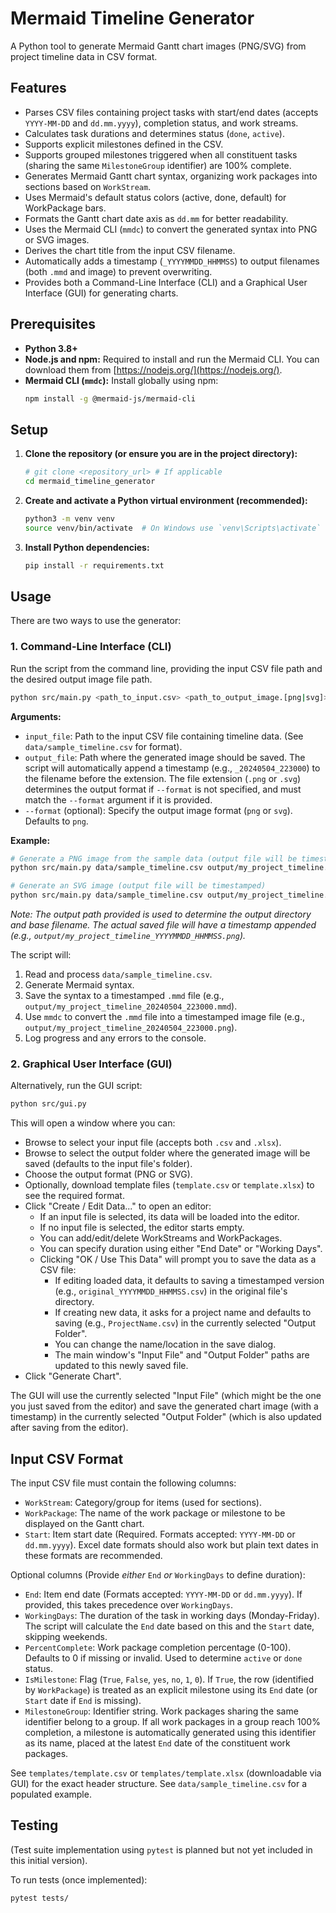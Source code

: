 # Mermaid Timeline Generator

A Python tool to generate Mermaid Gantt chart images (PNG/SVG) from project timeline data in CSV format.

## Features

*   Parses CSV files containing project tasks with start/end dates (accepts `YYYY-MM-DD` and `dd.mm.yyyy`), completion status, and work streams.
*   Calculates task durations and determines status (`done`, `active`).
*   Supports explicit milestones defined in the CSV.
*   Supports grouped milestones triggered when all constituent tasks (sharing the same `MilestoneGroup` identifier) are 100% complete.
*   Generates Mermaid Gantt chart syntax, organizing work packages into sections based on `WorkStream`.
*   Uses Mermaid's default status colors (active, done, default) for WorkPackage bars.
*   Formats the Gantt chart date axis as `dd.mm` for better readability.
*   Uses the Mermaid CLI (`mmdc`) to convert the generated syntax into PNG or SVG images.
*   Derives the chart title from the input CSV filename.
*   Automatically adds a timestamp (`_YYYYMMDD_HHMMSS`) to output filenames (both `.mmd` and image) to prevent overwriting.
*   Provides both a Command-Line Interface (CLI) and a Graphical User Interface (GUI) for generating charts.

## Prerequisites

*   **Python 3.8+**
*   **Node.js and npm:** Required to install and run the Mermaid CLI. You can download them from [https://nodejs.org/](https://nodejs.org/).
*   **Mermaid CLI (`mmdc`):** Install globally using npm:
    ```bash
    npm install -g @mermaid-js/mermaid-cli
    ```

## Setup

1.  **Clone the repository (or ensure you are in the project directory):**
    ```bash
    # git clone <repository_url> # If applicable
    cd mermaid_timeline_generator
    ```

2.  **Create and activate a Python virtual environment (recommended):**
    ```bash
    python3 -m venv venv
    source venv/bin/activate  # On Windows use `venv\Scripts\activate`
    ```

3.  **Install Python dependencies:**
    ```bash
    pip install -r requirements.txt
    ```

## Usage

There are two ways to use the generator:

### 1. Command-Line Interface (CLI)

Run the script from the command line, providing the input CSV file path and the desired output image file path.

```bash
python src/main.py <path_to_input.csv> <path_to_output_image.[png|svg]> [--format <png|svg>]
```

**Arguments:**

*   `input_file`: Path to the input CSV file containing timeline data. (See `data/sample_timeline.csv` for format).
*   `output_file`: Path where the generated image should be saved. The script will automatically append a timestamp (e.g., `_20240504_223000`) to the filename before the extension. The file extension (`.png` or `.svg`) determines the output format if `--format` is not specified, and must match the `--format` argument if it is provided.
*   `--format` (optional): Specify the output image format (`png` or `svg`). Defaults to `png`.

**Example:**

```bash
# Generate a PNG image from the sample data (output file will be timestamped)
python src/main.py data/sample_timeline.csv output/my_project_timeline.png

# Generate an SVG image (output file will be timestamped)
python src/main.py data/sample_timeline.csv output/my_project_timeline.svg --format svg
```
*Note: The output path provided is used to determine the output directory and base filename. The actual saved file will have a timestamp appended (e.g., `output/my_project_timeline_YYYYMMDD_HHMMSS.png`).*

The script will:
1.  Read and process `data/sample_timeline.csv`.
2.  Generate Mermaid syntax.
3.  Save the syntax to a timestamped `.mmd` file (e.g., `output/my_project_timeline_20240504_223000.mmd`).
4.  Use `mmdc` to convert the `.mmd` file into a timestamped image file (e.g., `output/my_project_timeline_20240504_223000.png`).
5.  Log progress and any errors to the console.

### 2. Graphical User Interface (GUI)

Alternatively, run the GUI script:

```bash
python src/gui.py
```

This will open a window where you can:
*   Browse to select your input file (accepts both `.csv` and `.xlsx`).
*   Browse to select the output folder where the generated image will be saved (defaults to the input file's folder).
*   Choose the output format (PNG or SVG).
*   Optionally, download template files (`template.csv` or `template.xlsx`) to see the required format.
*   Click "Create / Edit Data..." to open an editor:
    *   If an input file is selected, its data will be loaded into the editor.
    *   If no input file is selected, the editor starts empty.
    *   You can add/edit/delete WorkStreams and WorkPackages.
    *   You can specify duration using either "End Date" or "Working Days".
    *   Clicking "OK / Use This Data" will prompt you to save the data as a CSV file:
        *   If editing loaded data, it defaults to saving a timestamped version (e.g., `original_YYYYMMDD_HHMMSS.csv`) in the original file's directory.
        *   If creating new data, it asks for a project name and defaults to saving (e.g., `ProjectName.csv`) in the currently selected "Output Folder".
        *   You can change the name/location in the save dialog.
        *   The main window's "Input File" and "Output Folder" paths are updated to this newly saved file.
*   Click "Generate Chart".

The GUI will use the currently selected "Input File" (which might be the one you just saved from the editor) and save the generated chart image (with a timestamp) in the currently selected "Output Folder" (which is also updated after saving from the editor).

## Input CSV Format

The input CSV file must contain the following columns:

*   `WorkStream`: Category/group for items (used for sections).
*   `WorkPackage`: The name of the work package or milestone to be displayed on the Gantt chart.
*   `Start`: Item start date (Required. Formats accepted: `YYYY-MM-DD` or `dd.mm.yyyy`). Excel date formats should also work but plain text dates in these formats are recommended.

Optional columns (Provide *either* `End` *or* `WorkingDays` to define duration):

*   `End`: Item end date (Formats accepted: `YYYY-MM-DD` or `dd.mm.yyyy`). If provided, this takes precedence over `WorkingDays`.
*   `WorkingDays`: The duration of the task in working days (Monday-Friday). The script will calculate the `End` date based on this and the `Start` date, skipping weekends.
*   `PercentComplete`: Work package completion percentage (0-100). Defaults to 0 if missing or invalid. Used to determine `active` or `done` status.
*   `IsMilestone`: Flag (`True`, `False`, `yes`, `no`, `1`, `0`). If `True`, the row (identified by `WorkPackage`) is treated as an explicit milestone using its `End` date (or `Start` date if `End` is missing).
*   `MilestoneGroup`: Identifier string. Work packages sharing the same identifier belong to a group. If all work packages in a group reach 100% completion, a milestone is automatically generated using this identifier as its name, placed at the latest `End` date of the constituent work packages.

See `templates/template.csv` or `templates/template.xlsx` (downloadable via GUI) for the exact header structure. See `data/sample_timeline.csv` for a populated example.

## Testing

(Test suite implementation using `pytest` is planned but not yet included in this initial version).

To run tests (once implemented):
```bash
pytest tests/
